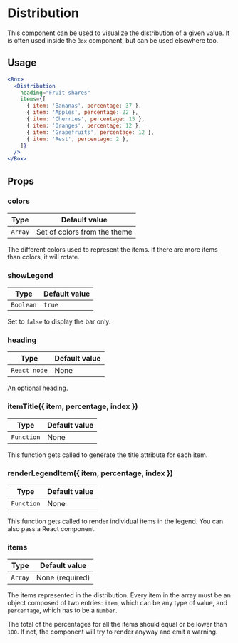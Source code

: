 # Distribution

This component can be used to visualize the distribution of a given value. It is often used inside the `Box` component, but can be used elsewhere too.

## Usage

```jsx
<Box>
  <Distribution
    heading="Fruit shares"
    items={[
      { item: 'Bananas', percentage: 37 },
      { item: 'Apples', percentage: 22 },
      { item: 'Cherries', percentage: 15 },
      { item: 'Oranges', percentage: 12 },
      { item: 'Grapefruits', percentage: 12 },
      { item: 'Rest', percentage: 2 },
    ]}
  />
</Box>
```

## Props

### colors

| Type    | Default value                |
| ------- | ---------------------------- |
| `Array` | Set of colors from the theme |

The different colors used to represent the items. If there are more items than
colors, it will rotate.

### showLegend

| Type      | Default value |
| --------- | ------------- |
| `Boolean` | `true`        |

Set to `false` to display the bar only.

### heading

| Type         | Default value |
| ------------ | ------------- |
| `React node` | None          |

An optional heading.

### itemTitle({ item, percentage, index })

| Type       | Default value |
| ---------- | ------------- |
| `Function` | None          |

This function gets called to generate the title attribute for each item.

### renderLegendItem({ item, percentage, index })

| Type       | Default value |
| ---------- | ------------- |
| `Function` | None          |

This function gets called to render individual items in the legend. You can
also pass a React component.

### items

| Type    | Default value   |
| ------- | --------------- |
| `Array` | None (required) |

The items represented in the distribution. Every item in the array must be an
object composed of two entries: `item`, which can be any type of value, and
`percentage`, which has to be a `Number`.

The total of the percentages for all the items should equal or be lower than
`100`. If not, the component will try to render anyway and emit a warning.
